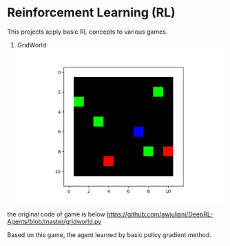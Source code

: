 # **Reinforcement Learning (RL)**

This projects apply basic RL concepts to various games.
1) GridWorld  
![img GridWorld](/GridWorld.png)  
  
the original code of game is below
https://github.com/awjuliani/DeepRL-Agents/blob/master/gridworld.py

Based on this game, the agent learned by basic policy gradient method.
